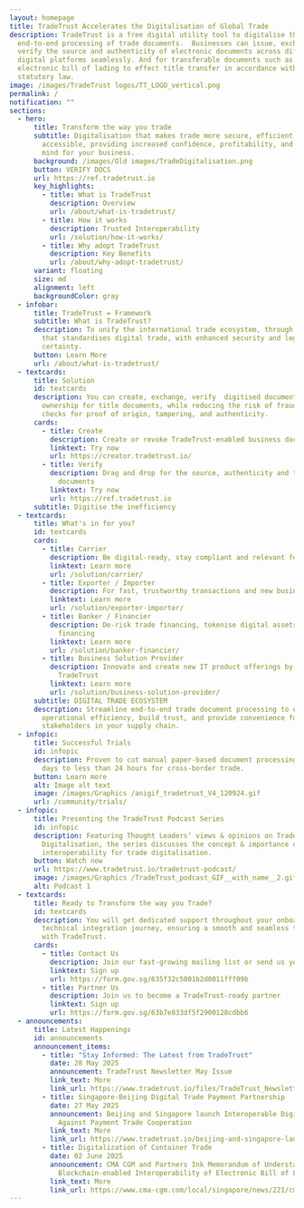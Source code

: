 ```yaml
---
layout: homepage
title: TradeTrust Accelerates the Digitalisation of Global Trade
description: TradeTrust is a free digital utility tool to digitalise the
  end-to-end processing of trade documents.  Businesses can issue, exchange,
  verify the source and authenticity of electronic documents across different
  digital platforms seamlessly. And for transferable documents such as
  electronic bill of lading to effect title transfer in accordance with
  statutory law.
image: /images/TradeTrust logos/TT_LOGO_vertical.png
permalink: /
notification: ""
sections:
  - hero:
      title: Transform the way you trade
      subtitle: Digitalisation that makes trade more secure, efficient, and
        accessible, providing increased confidence, profitability, and peace of
        mind for your business.
      background: /images/Old images/TradeDigitalisation.png
      button: VERIFY DOCS
      url: https://ref.tradetrust.io
      key_highlights:
        - title: What is TradeTrust
          description: Overview
          url: /about/what-is-tradetrust/
        - title: How it works
          description: Trusted Interoperability
          url: /solution/how-it-works/
        - title: Why adopt TradeTrust
          description: Key Benefits
          url: /about/why-adopt-tradetrust/
      variant: floating
      size: md
      alignment: left
      backgroundColor: gray
  - infobar:
      title: TradeTrust = Framework
      subtitle: What is TradeTrust?
      description: To unify the international trade ecosystem, through a framework
        that standardises digital trade, with enhanced security and legal
        certainty.
      button: Learn More
      url: /about/what-is-tradetrust/
  - textcards:
      title: Solution
      id: textcards
      description: You can create, exchange, verify  digitised documents, and transfer
        ownership for title documents, while reducing the risk of fraud through
        checks for proof of origin, tampering, and authenticity.
      cards:
        - title: Create
          description: Create or revoke TradeTrust-enabled business documents
          linktext: Try now
          url: https://creator.tradetrust.io/
        - title: Verify
          description: Drag and drop for the source, authenticity and transfer title of
            documents
          linktext: Try now
          url: https://ref.tradetrust.io
      subtitle: Digitise the inefficiency
  - textcards:
      title: What's in for you?
      id: textcards
      cards:
        - title: Carrier
          description: Be digital-ready, stay compliant and relevant for future needs
          linktext: Learn more
          url: /solution/carrier/
        - title: Exporter / Importer
          description: For fast, trustworthy transactions and new business opportunities
          linktext: Learn more
          url: /solution/exporter-importer/
        - title: Banker / Financier
          description: De-risk trade financing, tokenise digital assets for fractionalised
            financing
          linktext: Learn more
          url: /solution/banker-financier/
        - title: Business Solution Provider
          description: Innovate and create new IT product offerings by building upon
            TradeTrust
          linktext: Learn more
          url: /solution/business-solution-provider/
      subtitle: DIGITAL TRADE ECOSYSTEM
      description: Streamline end-to-end trade document processing to enhance
        operational efficiency, build trust, and provide convenience for
        stakeholders in your supply chain.
  - infopic:
      title: Successful Trials
      id: infopic
      description: Proven to cut manual paper-based document processing time from 5
        days to less than 24 hours for cross-border trade.
      button: Learn more
      alt: Image alt text
      image: /images/Graphics /anigif_tradetrust_V4_120924.gif
      url: /community/trials/
  - infopic:
      title: Presenting the TradeTrust Podcast Series
      id: infopic
      description: Featuring Thought Leaders’ views & opinions on Trade
        Digitalisation, the series discusses the concept & importance of
        interoperability for trade digitalisation.
      button: Watch now
      url: https://www.tradetrust.io/tradetrust-podcast/
      image: /images/Graphics /TradeTrust_podcast_GIF__with_name__2.gif
      alt: Podcast 1
  - textcards:
      title: Ready to Transform the way you Trade?
      id: textcards
      description: You will get dedicated support throughout your onboarding and
        technical integration journey, ensuring a smooth and seamless transition
        with TradeTrust.
      cards:
        - title: Contact Us
          description: Join our fast-growing mailing list or send us your queries
          linktext: Sign up
          url: https://form.gov.sg/635f32c5001b2d0011fff09b
        - title: Partner Us
          description: Join us to become a TradeTrust-ready partner
          linktext: Sign up
          url: https://form.gov.sg/63b7e833df5f2900128cdbb6
  - announcements:
      title: Latest Happenings
      id: announcements
      announcement_items:
        - title: "Stay Informed: The Latest from TradeTrust"
          date: 28 May 2025
          announcement: TradeTrust Newsletter May Issue
          link_text: More
          link_url: https://www.tradetrust.io/files/TradeTrust_Newsletter_May2025.pdf
        - title: Singapore-Beijing Digital Trade Payment Partnership
          date: 27 May 2025
          announcement: Beijing and Singapore launch Interoperable Digital Documents
            Against Payment Trade Cooperation
          link_text: More
          link_url: https://www.tradetrust.io/beijing-and-singapore-launch-interoperable-digital-documents-against-payment-trade-corporation/
        - title: Digitalization of Container Trade
          date: 02 June 2025
          announcement: CMA CGM and Partners Ink Memorandum of Understanding to Advance
            Blockchain-enabled Interoperability of Electronic Bill of Lading
          link_text: More
          link_url: https://www.cma-cgm.com/local/singapore/news/221/cma-cgm-and-partners-ink-memorandum-of-understanding-to-advance-blockchain-enabled-interoperability-of-electronic-bill-of-lading
---
```

